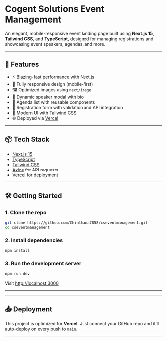 # Cogent Solutions Event Management

An elegant, mobile-responsive event landing page built using **Next.js 15**, **Tailwind CSS**, and **TypeScript**, designed for managing registrations and showcasing event speakers, agendas, and more.


---

## 🚀 Features

- ⚡ Blazing-fast performance with Next.js
- 📱 Fully responsive design (mobile-first)
- 🖼️ Optimized images using `next/image`
- 🎤 Dynamic speaker modal with bio
- 📅 Agenda list with reusable components
- 📝 Registration form with validation and API integration
- 🎨 Modern UI with Tailwind CSS
- 🌐 Deployed via [Vercel](https://cseventmanagement.vercel.app/)

---

## 📦 Tech Stack

- [Next.js 15](https://nextjs.org/)
- [TypeScript](https://www.typescriptlang.org/)
- [Tailwind CSS](https://tailwindcss.com/)
- [Axios](https://axios-http.com/) for API requests
- [Vercel](https://vercel.com/) for deployment

---

## 🛠️ Getting Started

### 1. Clone the repo

```bash
git clone https://github.com/Chinthana7858/cseventmanagement.git
cd cseventmanagement
```

### 2. Install dependencies

```bash
npm install
```

### 3. Run the development server

```bash
npm run dev
```

Visit [http://localhost:3000](http://localhost:3000)

---


---

## 📤 Deployment

This project is optimized for **Vercel**. Just connect your GitHub repo and it’ll auto-deploy on every push to `main`.

---
